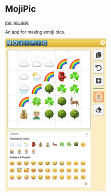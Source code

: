 # MojiPic

[mojipic.app](https://mojipic.app/)

An app for making emoji pics.

<img src="mojipic-v1-screen.jpg" height="500" title="App screen">
